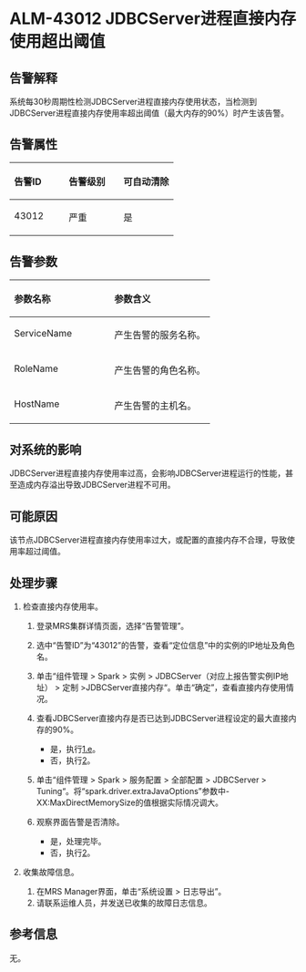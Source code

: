 # ALM-43012 JDBCServer进程直接内存使用超出阈值<a name="alm_43012"></a>

## 告警解释<a name="zh-cn_topic_0191813924_zh-cn_topic_0087039425_section43920869"></a>

系统每30秒周期性检测JDBCServer进程直接内存使用状态，当检测到JDBCServer进程直接内存使用率超出阈值（最大内存的90%）时产生该告警。

## 告警属性<a name="zh-cn_topic_0191813924_zh-cn_topic_0087039425_section59743502"></a>

<a name="zh-cn_topic_0191813924_zh-cn_topic_0087039425_table64843092"></a>
<table><thead align="left"><tr id="zh-cn_topic_0191813924_zh-cn_topic_0087039425_row10409628"><th class="cellrowborder" valign="top" width="33.33333333333333%" id="mcps1.1.4.1.1"><p id="zh-cn_topic_0191813924_zh-cn_topic_0087039425_p37873528"><a name="zh-cn_topic_0191813924_zh-cn_topic_0087039425_p37873528"></a><a name="zh-cn_topic_0191813924_zh-cn_topic_0087039425_p37873528"></a>告警ID</p>
</th>
<th class="cellrowborder" valign="top" width="33.33333333333333%" id="mcps1.1.4.1.2"><p id="zh-cn_topic_0191813924_zh-cn_topic_0087039425_p47856888"><a name="zh-cn_topic_0191813924_zh-cn_topic_0087039425_p47856888"></a><a name="zh-cn_topic_0191813924_zh-cn_topic_0087039425_p47856888"></a>告警级别</p>
</th>
<th class="cellrowborder" valign="top" width="33.33333333333333%" id="mcps1.1.4.1.3"><p id="zh-cn_topic_0191813924_zh-cn_topic_0087039425_p51202692"><a name="zh-cn_topic_0191813924_zh-cn_topic_0087039425_p51202692"></a><a name="zh-cn_topic_0191813924_zh-cn_topic_0087039425_p51202692"></a>可自动清除</p>
</th>
</tr>
</thead>
<tbody><tr id="zh-cn_topic_0191813924_zh-cn_topic_0087039425_row53777413"><td class="cellrowborder" valign="top" width="33.33333333333333%" headers="mcps1.1.4.1.1 "><p id="zh-cn_topic_0191813924_zh-cn_topic_0087039425_p61003235"><a name="zh-cn_topic_0191813924_zh-cn_topic_0087039425_p61003235"></a><a name="zh-cn_topic_0191813924_zh-cn_topic_0087039425_p61003235"></a>43012</p>
</td>
<td class="cellrowborder" valign="top" width="33.33333333333333%" headers="mcps1.1.4.1.2 "><p id="zh-cn_topic_0191813924_zh-cn_topic_0087039425_p42315013"><a name="zh-cn_topic_0191813924_zh-cn_topic_0087039425_p42315013"></a><a name="zh-cn_topic_0191813924_zh-cn_topic_0087039425_p42315013"></a>严重</p>
</td>
<td class="cellrowborder" valign="top" width="33.33333333333333%" headers="mcps1.1.4.1.3 "><p id="zh-cn_topic_0191813924_zh-cn_topic_0087039425_p4964052"><a name="zh-cn_topic_0191813924_zh-cn_topic_0087039425_p4964052"></a><a name="zh-cn_topic_0191813924_zh-cn_topic_0087039425_p4964052"></a>是</p>
</td>
</tr>
</tbody>
</table>

## 告警参数<a name="zh-cn_topic_0191813924_zh-cn_topic_0087039425_section820607"></a>

<a name="zh-cn_topic_0191813924_zh-cn_topic_0087039425_table66543927"></a>
<table><thead align="left"><tr id="zh-cn_topic_0191813924_zh-cn_topic_0087039425_row61284534"><th class="cellrowborder" valign="top" width="50%" id="mcps1.1.3.1.1"><p id="zh-cn_topic_0191813924_zh-cn_topic_0087039425_p65100236"><a name="zh-cn_topic_0191813924_zh-cn_topic_0087039425_p65100236"></a><a name="zh-cn_topic_0191813924_zh-cn_topic_0087039425_p65100236"></a>参数名称</p>
</th>
<th class="cellrowborder" valign="top" width="50%" id="mcps1.1.3.1.2"><p id="zh-cn_topic_0191813924_zh-cn_topic_0087039425_p38627770"><a name="zh-cn_topic_0191813924_zh-cn_topic_0087039425_p38627770"></a><a name="zh-cn_topic_0191813924_zh-cn_topic_0087039425_p38627770"></a>参数含义</p>
</th>
</tr>
</thead>
<tbody><tr id="zh-cn_topic_0191813924_zh-cn_topic_0087039425_row41841705"><td class="cellrowborder" valign="top" width="50%" headers="mcps1.1.3.1.1 "><p id="zh-cn_topic_0191813924_zh-cn_topic_0087039425_p33734977"><a name="zh-cn_topic_0191813924_zh-cn_topic_0087039425_p33734977"></a><a name="zh-cn_topic_0191813924_zh-cn_topic_0087039425_p33734977"></a>ServiceName</p>
</td>
<td class="cellrowborder" valign="top" width="50%" headers="mcps1.1.3.1.2 "><p id="zh-cn_topic_0191813924_zh-cn_topic_0087039425_p48178601"><a name="zh-cn_topic_0191813924_zh-cn_topic_0087039425_p48178601"></a><a name="zh-cn_topic_0191813924_zh-cn_topic_0087039425_p48178601"></a>产生告警的服务名称。</p>
</td>
</tr>
<tr id="zh-cn_topic_0191813924_zh-cn_topic_0087039425_row30954226"><td class="cellrowborder" valign="top" width="50%" headers="mcps1.1.3.1.1 "><p id="zh-cn_topic_0191813924_zh-cn_topic_0087039425_p24264406"><a name="zh-cn_topic_0191813924_zh-cn_topic_0087039425_p24264406"></a><a name="zh-cn_topic_0191813924_zh-cn_topic_0087039425_p24264406"></a>RoleName</p>
</td>
<td class="cellrowborder" valign="top" width="50%" headers="mcps1.1.3.1.2 "><p id="zh-cn_topic_0191813924_zh-cn_topic_0087039425_p19259870"><a name="zh-cn_topic_0191813924_zh-cn_topic_0087039425_p19259870"></a><a name="zh-cn_topic_0191813924_zh-cn_topic_0087039425_p19259870"></a>产生告警的角色名称。</p>
</td>
</tr>
<tr id="zh-cn_topic_0191813924_zh-cn_topic_0087039425_row39121107"><td class="cellrowborder" valign="top" width="50%" headers="mcps1.1.3.1.1 "><p id="zh-cn_topic_0191813924_zh-cn_topic_0087039425_p14693133"><a name="zh-cn_topic_0191813924_zh-cn_topic_0087039425_p14693133"></a><a name="zh-cn_topic_0191813924_zh-cn_topic_0087039425_p14693133"></a>HostName</p>
</td>
<td class="cellrowborder" valign="top" width="50%" headers="mcps1.1.3.1.2 "><p id="zh-cn_topic_0191813924_zh-cn_topic_0087039425_p49293152"><a name="zh-cn_topic_0191813924_zh-cn_topic_0087039425_p49293152"></a><a name="zh-cn_topic_0191813924_zh-cn_topic_0087039425_p49293152"></a>产生告警的主机名。</p>
</td>
</tr>
</tbody>
</table>

## 对系统的影响<a name="zh-cn_topic_0191813924_zh-cn_topic_0087039425_section7385465"></a>

JDBCServer进程直接内存使用率过高，会影响JDBCServer进程运行的性能，甚至造成内存溢出导致JDBCServer进程不可用。

## 可能原因<a name="zh-cn_topic_0191813924_zh-cn_topic_0087039425_section66469189"></a>

该节点JDBCServer进程直接内存使用率过大，或配置的直接内存不合理，导致使用率超过阈值。

## 处理步骤<a name="zh-cn_topic_0191813924_zh-cn_topic_0087039425_section61351797"></a>

1.  检查直接内存使用率。
    1.  登录MRS集群详情页面，选择“告警管理”。
    2.  选中“告警ID”为“43012”的告警，查看“定位信息”中的实例的IP地址及角色名。
    3.  单击“组件管理 \> Spark \> 实例 \> JDBCServer（对应上报告警实例IP地址） \> 定制 \>JDBCServer直接内存“。单击“确定”，查看直接内存使用情况。
    4.  查看JDBCServer直接内存是否已达到JDBCServer进程设定的最大直接内存的90%。
        -   是，执行[1.e](#zh-cn_topic_0191813924_li1011493181634)。
        -   否，执行[2](#zh-cn_topic_0191813924_li572522141314)。

    5.  <a name="zh-cn_topic_0191813924_li1011493181634"></a>单击“组件管理 \> Spark \> 服务配置 \> 全部配置 \> JDBCServer \> Tuning“。将“spark.driver.extraJavaOptions”参数中-XX:MaxDirectMemorySize的值根据实际情况调大。
    6.  观察界面告警是否清除。
        -   是，处理完毕。
        -   否，执行[2](#zh-cn_topic_0191813924_li572522141314)。

2.  <a name="zh-cn_topic_0191813924_li572522141314"></a>收集故障信息。
    1.  在MRS Manager界面，单击“系统设置 \> 日志导出”。
    2.  请联系运维人员，并发送已收集的故障日志信息。


## 参考信息<a name="zh-cn_topic_0191813924_zh-cn_topic_0087039425_section15295265"></a>

无。

